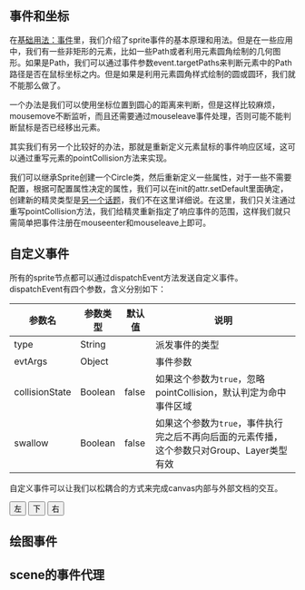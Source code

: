 ## 事件和坐标

在[基础用法：事件](/zh-cn/behavior#事件-event)里，我们介绍了sprite事件的基本原理和用法。但是在一些应用中，我们有一些非矩形的元素，比如一些Path或者利用元素圆角绘制的几何图形。如果是Path，我们可以通过事件参数event.targetPaths来判断元素中的Path路径是否在鼠标坐标之内。但是如果是利用元素圆角样式绘制的圆或圆环，我们就不能那么做了。

<div id="point-collision" class="sprite-container"></div>

一个办法是我们可以使用坐标位置到圆心的距离来判断，但是这样比较麻烦，mousemove不断监听，而且还需要通过mouseleave事件处理，否则可能不能判断鼠标是否已经移出元素。

<!-- demo: point-collision -->

其实我们有另一个比较好的办法，那就是重新定义元素鼠标的事件响应区域，这可以通过重写元素的pointCollision方法来实现。

<div id="point-collision-override" class="sprite-container"></div>

我们可以继承Sprite创建一个Circle类，然后重新定义一些属性，对于一些不需要配置，根据可配置属性决定的属性，我们可以在init的attr.setDefault里面确定，创建新的精灵类型是[另一个话题](/zh-cn/guide/nodes)，我们不在这里详细说。在这里，我们只关注通过重写pointCollision方法，我们给精灵重新指定了响应事件的范围，这样我们就只需简单把事件注册在mouseenter和mouseleave上即可。

<!-- demo: point-collision-override -->

## 自定义事件

所有的sprite节点都可以通过dispatchEvent方法发送自定义事件。dispatchEvent有四个参数，含义分别如下：

| 参数名 | 参数类型 | 默认值 | 说明 |
| --- | --- | --- | --- |
| type | String |  | 派发事件的类型 |
| evtArgs | Object |  | 事件参数 | 
| collisionState | Boolean | false | 如果这个参数为`true`，忽略pointCollision，默认判定为命中事件区域 |
| swallow | Boolean | false | 如果这个参数为`true`，事件执行完之后不再向后面的元素传播，这个参数只对Group、Layer类型有效 | 

自定义事件可以让我们以松耦合的方式来完成canvas内部与外部文档的交互。

<div id="custom-event" class="sprite-container"></div>

<div id="zwwctrl">
  <button id="leftBtn">左</button>
  <button id="downBtn">下</button>
  <button id="rightBtn">右</button>
</div>

<!-- demo: custom-event -->

## 绘图事件

## scene的事件代理



<script src="/js/guide/events.js"></script>
